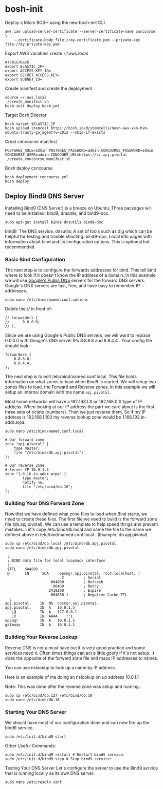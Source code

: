 # bosh-init
Deploy a Micro BOSH using the new bosh-init CLI

    aws iam upload-server-certificate --server-certificate-name concourse \
        --certificate-body file://my-certificate.pem --private-key file://my-private-key.pem
        
Export AWS variables create ~/.aws.local

    #!/bin/bash
    export ELASTIC_IP=
    export ACCESS_KEY_ID=
    export SECRET_ACCESS_KEY=
    export SUBNET_ID=

Create manifest and create the deployment

    source ~/.aws.local
    ./create_manifest.sh
    bosh-init deploy bosh.yml

Target Bosh Director

    bosh target $ELASTIC_IP
    bosh upload stemcell https://bosh.io/d/stemcells/bosh-aws-xen-hvm-ubuntu-trusty-go_agent?v=3012 --skip-if-exists

Creat concourse manifest

    POSTGRES_ROLE=admin POSTGRES_PASSWORD=admin CONCOURSE_PASSWORD=admin CONCOURSE_USER=admin CONCOURS_URL=https://ci.apj.pivotal ./create_concourse_manifest.sh

Bosh deploy concourse

    bosh deployment concourse.yml
    bosh deploy
    

## Deploy Bind9 DNS Server

Installing Bind9 (DNS Server) is a breeze on Ubuntu. Three packages will need to be installed: bind9, dnsutils, and bind9-doc.

    sudo apt-get install bind9 dnsutils bind9-doc

bind9:  The DNS service.
dnsutils:  A set of tools such as dig which can be helpful for testing and trouble shooting. 
bind9-doc:  Local info pages with information about bind and its configuration options. This is optional but recommended.


### Basic Bind Configuration

The next step is to configure the forwards addresses for bind. This tell bind where to look if it doesn't know the IP address of a domain. In this example we will use [Google's Public DNS](https://developers.google.com/speed/public-dns) servers for the forward DNS servers. Google's DNS servers are fast, free, and have easy to remember IP addresses.

    sudo nano /etc/bind/named.conf.options

Delete the // in front of:

    // forwarders {
    //      0.0.0.0;
    // };
 
Since we are using Google's Public DNS servers, we will want to replace 0.0.0.0 with Google's DNS server IPs 8.8.8.8 and 8.8.4.4 . Your config file should look:

    forwarders {
        8.8.8.8;
        8.8.4.4;
    };
 
The next step is to edit /etc/bind/named.conf.local. This file holds information on what zones to load when Bind9 is started.
We will setup two zones files to load, the Forward and Reverse zones. In this example we will setup an internal domain with tne name `apj.pivotal`. 

Most home networks will have a 192.168.1.X or 192.168.0.X type of IP address. When looking at our IP address the part we care about is the first three sets of octets (numbers). Then we just reverse them. So If my IP address is 192.168.1.100 my reverse lookup zone would be 1.168.192.in-addr.arpa.

    sudo nano /etc/bind/named.conf.local
    
    # Our forward zone
    zone "apj.pivotal" {
        type master;
        file "/etc/bind/db.apj.pivotal";
    };

    # Our reverse Zone 
    # Server IP 10.0.1.5 
    zone "1.0.10.in-addr.arpa" {
            type master;
            notify no;
            file "/etc/bind/db.10";
    };
 
### Building Your DNS Forward Zone

Now that we have defined what zone files to load when Bind starts, we need to create these files. The first file we need to build is the forward zone file (db.apj.pivotal). We can use a template to help speed things and prevent mistakes. Let's copy /etc/bind/db.local and name the file to the name we defined above in /etc/bind/named.conf.local . (Example: db.apj.pivotal)

    sudo cp /etc/bind/db.local /etc/bind/db.apj.pivotal
    sudo nano /etc/bind/db.apj.pivotal
    
     ;
     ; BIND data file for local loopback interface
     ;
     $TTL    604800
     @       IN      SOA     opsmgr.apj.pivotal. root.localhost. (
                              2         ; Serial
                         604800         ; Refresh
                          86400         ; Retry
                        2419200         ; Expire
                         604800 )       ; Negative Cache TTL
      ;
    apj.pivotal.    IN  NS  opsmgr.apj.pivotal.
    apj.pivotal.    IN  A   10.0.1.5
       ;@           IN  A   127.0.0.1
       ;@           IN  AAAA    ::1
    opsmgr          IN  A   10.0.1.5
    gateway         IN  A   10.0.1.1

### Building Your Reverse Lookup

Reverse DNS is not a must have but it is very good practice and some services need it. Often times things can act a little goofy if it's not setup. It does the opposite of the forward zone file and maps IP addresses to names. 

You can use nslookup to look up a name by IP address.

Here is an example of me doing an nslookup on up address 10.0.1.1

Note: This was done after the reverse zone was setup and running.

    sudo cp /etc/bind/db.127 /etc/bind/db.10
    sudo nano /etc/bind/db.10

### Starting Your DNS Server

We should have most of our configuration done and can now fire up the bind9 service. 

    sudo /etc/init.d/bind9 start

Other Useful Commands:

    sudo /etc/init.d/bind9 restart # Restart bind9 service: 
    sudo /etc/init.d/bind9 stop # Stop bind9 service: 

Testing Your DNS Server
Let's configure the server to use the Bind9 service that is running locally as its own DNS server. 

    sudo nano /etc/resolv.conf

